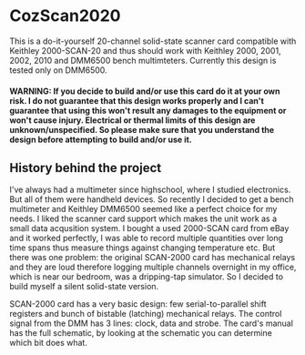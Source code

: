 # CozScan2020

This is a do-it-yourself 20-channel solid-state scanner card compatible with Keithley 2000-SCAN-20 and thus should work with Keithley 2000, 2001, 2002, 2010 and DMM6500 bench multimteters. Currently this design is tested only on DMM6500.

#### WARNING: If you decide to build and/or use this card do it at your own risk. I do not guarantee that this design works properly and I can't guarantee that using this won't result any damages to the equipment or won't cause injury. Electrical or thermal limits of this design are unknown/unspecified. So please make sure that you understand the design before attempting to build and/or use it. 

## History behind the project
I've always had a multimeter since highschool, where I studied electronics. But all of them were handheld devices. So recently I decided to get a bench multimeter and Keithley DMM6500 seemed like a perfect choice for my needs. I liked the scanner card support which makes the unit work as a small data acqusition system. I bought a used 2000-SCAN card from eBay and it worked perfectly, I was able to record multiple quantities over long time spans thus measure things against changing temperature etc. But there was one problem: the original SCAN-2000 card has mechanical relays and they are loud therefore logging multiple channels overnight in my office, which is near our bedroom, was a dripping-tap simulator. So I decided to build myself a silent solid-state version.

SCAN-2000 card has a very basic design: few serial-to-parallel shift registers and bunch of bistable (latching) mechanical relays. The control signal from the DMM has 3 lines: clock, data and strobe. The card's manual has the full schematic, by looking at the schematic you can determine which bit does what.
